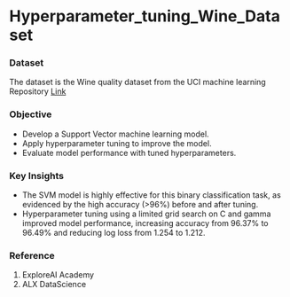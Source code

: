 # Hyperparameter_tuning_Wine_Dataset

### Dataset
The dataset is the Wine quality dataset from the UCI machine learning Repository [Link]('https://raw.githubusercontent.com/Explore-AI/Public-Data/master/Data/classification_sprint/winequality.csv')

### Objective
- Develop a Support Vector machine learning model. 
- Apply hyperparameter tuning to improve the model.
- Evaluate model performance with tuned hyperparameters.

### Key Insights 
- The SVM model is highly effective for this binary classification task, as evidenced by the high accuracy (>96%) before and after tuning.
- Hyperparameter tuning using a limited grid search on C and gamma improved model performance, increasing accuracy from 96.37% to 96.49% and reducing log loss from 1.254 to 1.212.

### Reference 
1. ExploreAI Academy
2. ALX DataScience






